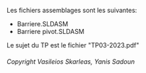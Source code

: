 Les fichiers assemblages sont les suivantes:
* Barriere.SLDASM
* Barriere pivot.SLDASM

Le sujet du TP est le fichier "TP03-2023.pdf"

###### Copyright Vasileios Skarleas, Yanis Sadoun
